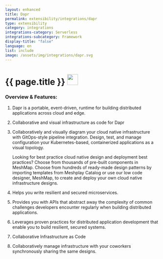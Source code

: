 ```yaml
---
layout: enhanced
title: Dapr
permalink: extensibility/integrations/dapr
type: extensibility
category: integrations
integrations-category: Serverless
integrations-subcategory: Framework
display-title: "false"
language: en
list: include
image: /assets/img/integrations/dapr.svg
---
```


<h1>{{ page.title }} <img src="{{ page.image }}" style="width: 35px; height: 35px;" /></h1>


<!-- This needs replaced with the Category property, not the sub-category.
 #### About: Dapr is a portable, event-driven, runtime for building distributed applications across cloud and edge. -->

### Overview & Features:

1. Dapr is a portable, event-driven, runtime for building distributed applications across cloud and edge.

2. Collaborative and visual infrastructure as code for Dapr

4. 
    Collaboratively and visually diagram your cloud native infrastructure with GitOps-style pipeline integration. Design, test, and manage configuration your Kubernetes-based, containerized applications as a visual topology.



    Looking for best practice cloud native design and deployment best practices? Choose from thousands of pre-built components in MeshMap. Choose from hundreds of ready-made design patterns by importing templates from Meshplay Catalog or use our low code designer, MeshMap, to create and deploy your own cloud native infrastructure designs.



5. Helps you write resilient and secured microservices.

6. Provides you with APIs that abstract away the complexity of common challenges developers encounter regularly when building distributed applications.

7. Leverages proven practices for distributed application development that enable you to build resilient, secured systems.

8. Collaborative Infrastructure as Code

9. Collaboratively manage infrastructure with your coworkers synchronously sharing the same designs.

